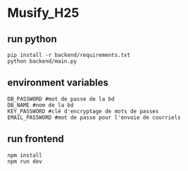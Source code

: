# Musify_H25
## run python
```
pip install -r backend/requirements.txt
python backend/main.py

```
## environment variables
```
DB_PASSWORD #mot de passe de la bd
DB_NAME #nom de la bd
KEY_PASSWORD #clé d'encryptage de mots de passes
EMAIL_PASSWORD #mot de passe pour l'envoie de courriels
```

## run frontend
```
npm install
npm run dev
```

